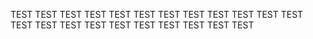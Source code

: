 TEST
TEST
TEST
TEST
TEST
TEST
TEST
TEST
TEST
TEST
TEST
TEST
TEST
TEST
TEST
TEST
TEST
TEST
TEST
TEST
TEST
TEST
